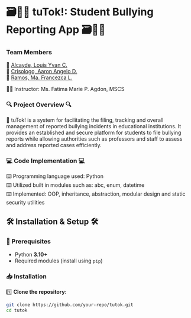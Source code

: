 # 🗃️🧑‍🏫 tuTok!: Student Bullying Reporting App 🗃️🧑‍🏫 

### Team Members
📌 [Alcayde, Louis Yvan C.]() <br>
📌 [Crisologo, Aaron Angelo D.]() <br>
📌 [Ramos, Ma. Francezca L.]() <br>

👩‍🏫 Instructor: Ms. Fatima Marie P. Agdon, MSCS <br>

### 🔍 Project Overview 🔍
📝 tuTok! is a system for facilitating the filing, tracking and overall management of reported bullying incidents in educational institutions. It provides an established and secure platform for students to file bullying reports while allowing authorities such as professors and staff to assess and address reported cases efficiently. 

### 💻 Code Implementation 💻
⌨️ Programming language used: Python <br>
⌨️ Utilized built in modules such as: abc, enum, datetime <br>
⌨️ Implemented: OOP, inheritance, abstraction, modular design and static security utilities

## 🛠️ Installation & Setup 🛠️  

### 📌 Prerequisites  
- Python **3.10+**  
- Required modules (install using `pip`)  

### 📥 Installation  
1️⃣ **Clone the repository:**  
```sh
git clone https://github.com/your-repo/tutok.git
cd tutok
